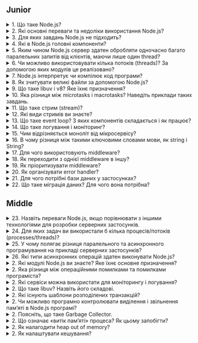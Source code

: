 <h2>Junior</h2>
<details>
<summary>1. Що таке Node.js?</summary>

**Node.js** - це середовище виконання JavaScript на стороні сервер, також це можливість створення високопродуктивних та масштабованих мережевих додатків, особливо заснованих на подіях, з використанням асинхронного та неблокуючого програмування.
</details>
<details>
<summary>2. Які основні переваги та недоліки використання Node.js?</summary>

**Переваги Node.js:**

- Висока продуктивність і швидкість завдяки неблокуючому вводу/виводу (non-blocking I/O).
- Спільна мова програмування (JavaScript) для клієнтського та серверного коду.
- Величезна спільнота та багато сторонніх модулів (пакетів).

**Недоліки Node.js:**

- Не підходить для обчислювально-інтенсивних завдань через однопотокову природу.
</details>
<details>
<summary>3. Для яких завдань Node.js не підходить?</summary>

* Великих обчислень або обробки даних.
* Завдань, що вимагають багато ресурсів, які не можуть бути ефективно масштабовані в одному процесі.
</details>
<details>
<summary>4. Які в Node.js головні компоненти?</summary>

* V8 - движок JavaScript.
* libuv - бібліотека для асинхронного вводу/виводу та роботи з подіями.
* HTTP/HTTPS - модулі для створення веб-серверів.
* NPM - менеджер пакетів Node.js.
</details>
<details>
<summary>5. Яким чином Node.js сервер здатен обробляти одночасно багато паралельних запитів від клієнтів, маючи лише один thread?</summary>

Node.js обробляє багато паралельних запитів завдяки неблокуючому вводу/виводу і однопотоковому event loop.
</details>
<details>
<summary>6. Чи можливо використовувати кілька потоків (threads)? За допомогою яких модулів це реалізовано?</summary>

Так, можливо використовувати кілька потоків за допомогою модулів, таких як cluster або worker_threads.
</details>
<details>
<summary>7. Node.js інтерпретує чи компілює код програми?</summary>

Node.js інтерпретує код програми (виконує його без попередньої компіляції).
</details>
<details>
<summary>8. Як зчитувати великі файли за допомогою Node.js?</summary>

Зчитування великих файлів можна виконати, використовуючи стріми (streams), які читають та оброблюють дані частинами, не завантажуючи всю інформацію в пам'ять.
</details>
<details>
<summary>9. Що таке libuv i v8? Яке їхнє призначення?</summary>

libuv - це бібліотека для асинхронного програмування та крос-платформеного вводу/виводу в Node.js. V8 - це движок JavaScript, який використовується в Node.js для виконання коду.
</details>
<details>
<summary>10. Яка різниця між microtasks і macrotasks? Наведіть приклади таких завдань.</summary>

Microtasks - це завдання, які виконуються в рамках поточного циклу подій, наприклад, Promise.then. Macrotasks - це завдання, які виконуються після завершення поточного циклу подій, такі як setTimeout.
</details>
<details>
<summary>11. Що таке стрим (stream)?</summary>

Стрім (stream) - це об'єкт в Node.js, який дозволяє читати або записувати дані частинами, зазвичай в реальному часі.
</details>
<details>
<summary>12. Які види стримів ви знаєте?</summary>

Види стрімів: **Readable** (для читання даних), **Writable** (для запису даних), **Duplex** (для обміну даними в обидва напрями), **Transform** (для обробки та зміни даних під час передачі).
</details>
<details>
<summary>13. Що таке event loop? З яких компонентів складається і як працює?</summary>

**Event loop** - це центральна частина Node.js, яка керує подіями та асинхронним кодом. Він складається з **Call Stack**, **Callback Queue** та **Microtask Queue**, і працює в нелінійному порядку.
</details>
<details>
<summary>14. Що таке логування і моніторинг?</summary>

**Логування** - це процес записування подій та інформації про виконання програми для наступного аналізу та моніторингу.
**Моніторинг** - це процес спостереження за роботою програми або системи з метою збору та аналізу даних про їх продуктивність та стан. Моніторинг в Node.js може включати в себе вимірювання використання ресурсів (наприклад, пам'яті та процесорного часу), виявлення проблем з продуктивністю, виявлення витоків пам'яті, аналіз роботи серверів та додатків. Для моніторингу використовуються різноманітні інструменти, такі як Prometheus, Grafana, New Relic, і інші.
</details>
<details>
<summary>15. Чим відрізняється моноліт від мікросервісу?</summary>

**Моноліт** - це архітектурний підхід, в якому вся програма розгортається як єдиний блок. Мікросервіси - це архітектурний підхід, в якому програма розгортається як набір невеликих сервісів, які взаємодіють між собою.
</details>
<details>
<summary>16. В чому різниця між такими ключовими словами мови, як string і String?</summary>

**string** - це примітивний тип даних для зберігання текстових рядків в JavaScript. **String** - це об'єкт, який надає методи для роботи з рядками.
</details>
<details>
<summary>17. Для чого використовують middleware?</summary>

**Middleware** використовуються для обробки запитів у Node.js та інших серверних фреймворках. Вони дозволяють виконувати проміжні операції перед або після обробки запиту та передачі його наступному обробнику.
</details>
<details>
<summary>18. Як переходити з однієї middleware в іншу?</summary>

Перехід з однієї middleware в іншу відбувається за допомогою виклику `next()` в коді поточної middleware.
</details>
<details>
<summary>19. Як пріоритизувати middleware?</summary>

**Пріоритет middleware** визначається порядком, у якому вони вказані у коді. Middleware виконуються в тому порядку, в якому вони додані до додатку.
</details>
<details>
<summary>20. Як організувати error handler?</summary>

Error handler організується як middleware з чотирма параметрами `(err, req, res, next)`. Він спеціально обробляє помилки, які виникають під час обробки запиту і відправляє відповідь клієнту з відповідним статусом та повідомленням про помилку.
</details>
<details>
<summary>21. Для чого потрібні бази даних у застосунках?</summary>

**Бази даних** в застосунках використовуються для ефективного та безпечного зберігання та організації даних. Вони дозволяють зберігати, оновлювати, видаляти та витягувати дані з метою забезпечення постійного доступу до інформації.
</details>
<details>
<summary>22. Що таке міграція даних? Для чого вона потрібна?</summary>

**Міграція даних** - це процес зміни структури бази даних, такий як створення, зміна або видалення таблиць та колонок. Вона потрібна для підтримки розвитку програми та збереження цілісності даних.
</details>

<h2>Middle</h2>

<details>
<summary>23. Назвіть переваги Node.js, якщо порівнювати з іншими технологіями для розробки серверних застосунків.</summary>


</details>
<details>
<summary>24. Для яких задач ви використали б кілька процесів/потоків (processes/threads)?</summary>


</details>
<details>
<summary>25. У чому полягає різниця паралельного та асинхронного програмування на прикладі серверних застосунків?</summary>


</details>
<details>
<summary>26. Які типи асинхронних операцій здатен виконувати Node.js?</summary>


</details>
<details>
<summary>2. Які модулі Node.js ви знаєте? Яке їхнє основне призначення?</summary>


</details>
<details>
<summary>2. Яка різниця між операційними помилками та помилками програміста?</summary>


</details>
<details>
<summary>2. Які сервіси можна використати для моніторингу і логування?</summary>


</details>
<details>
<summary>2. Що таке libuv? Назвіть його складові.</summary>


</details>
<details>
<summary>2. Які існують шаблони розподілених транзакцій?</summary>


</details>
<details>
<summary>2. Чи можливо програмно контролювати виділення і звільнення пам’яті в Node.js програмі?</summary>


</details>
<details>
<summary>2. Поясніть, що таке Garbage Collector.</summary>


</details>
<details>
<summary>2. Що означає «витік пам’яті» процеса? Як цьому запобігти?</summary>


</details>
<details>
<summary>2. Як налагодити heap out of memory?</summary>


</details>
<details>
<summary>2. Як налаштувати кешування?</summary>


</details>
